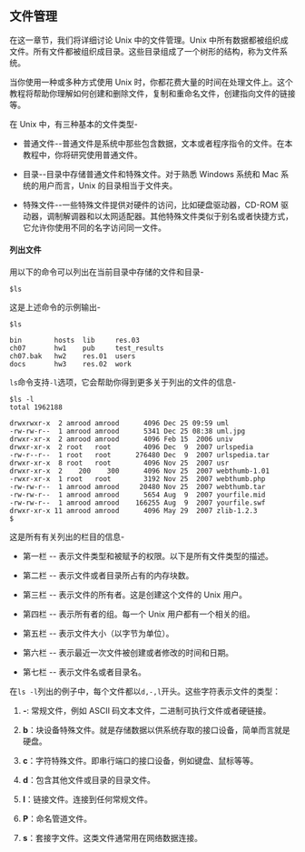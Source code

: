 ## 文件管理

在这一章节，我们将详细讨论 Unix 中的文件管理。Unix 中所有数据都被组织成文件。所有文件都被组织成目录。这些目录组成了一个树形的结构，称为文件系统。

当你使用一种或多种方式使用 Unix 时，你都花费大量的时间在处理文件上。这个教程将帮助你理解如何创建和删除文件，复制和重命名文件，创建指向文件的链接等。

在 Unix 中，有三种基本的文件类型-

- 普通文件--普通文件是系统中那些包含数据，文本或者程序指令的文件。在本教程中，你将研究使用普通文件。

- 目录--目录中存储普通文件和特殊文件。对于熟悉 Windows 系统和 Mac 系统的用户而言，Unix 的目录相当于文件夹。

- 特殊文件--一些特殊文件提供对硬件的访问，比如硬盘驱动器，CD-ROM 驱动器，调制解调器和以太网适配器。其他特殊文件类似于别名或者快捷方式，它允许你使用不同的名字访问同一文件。

#### 列出文件

用以下的命令可以列出在当前目录中存储的文件和目录-

```
$ls
```

这是上述命令的示例输出-

```
$ls

bin        hosts  lib     res.03
ch07       hw1    pub     test_results
ch07.bak   hw2    res.01  users
docs       hw3    res.02  work
```

`ls`命令支持`-l`选项，它会帮助你得到更多关于列出的文件的信息-

```
$ls -l
total 1962188

drwxrwxr-x  2 amrood amrood      4096 Dec 25 09:59 uml
-rw-rw-r--  1 amrood amrood      5341 Dec 25 08:38 uml.jpg
drwxr-xr-x  2 amrood amrood      4096 Feb 15  2006 univ
drwxr-xr-x  2 root   root        4096 Dec  9  2007 urlspedia
-rw-r--r--  1 root   root      276480 Dec  9  2007 urlspedia.tar
drwxr-xr-x  8 root   root        4096 Nov 25  2007 usr
drwxr-xr-x  2    200    300      4096 Nov 25  2007 webthumb-1.01
-rwxr-xr-x  1 root   root        3192 Nov 25  2007 webthumb.php
-rw-rw-r--  1 amrood amrood     20480 Nov 25  2007 webthumb.tar
-rw-rw-r--  1 amrood amrood      5654 Aug  9  2007 yourfile.mid
-rw-rw-r--  1 amrood amrood    166255 Aug  9  2007 yourfile.swf
drwxr-xr-x 11 amrood amrood      4096 May 29  2007 zlib-1.2.3
$
```

这是所有有关列出的栏目的信息-

- 第一栏 -- 表示文件类型和被赋予的权限。以下是所有文件类型的描述。

- 第二栏 -- 表示文件或者目录所占有的内存块数。

- 第三栏 -- 表示文件的所有者。这是创建这个文件的 Unix 用户。

- 第四栏 -- 表示所有者的组。每一个 Unix 用户都有一个相关的组。

- 第五栏 -- 表示文件大小（以字节为单位）。

- 第六栏 -- 表示最近一次文件被创建或者修改的时间和日期。

- 第七栏 -- 表示文件名或者目录名。

在`ls -l`列出的例子中，每个文件都以`d,-,l`开头。这些字符表示文件的类型：

1. **-**: 常规文件，例如 ASCII 码文本文件，二进制可执行文件或者硬链接。

2. **b**：块设备特殊文件。就是存储数据以供系统存取的接口设备，简单而言就是硬盘。

3. **c**：字符特殊文件。即串行端口的接口设备，例如键盘、鼠标等等。

4. **d**：包含其他文件或目录的目录文件。

5. **I**：链接文件。连接到任何常规文件。

6. **P**：命名管道文件。

7. **s**：套接字文件。这类文件通常用在网络数据连接。
